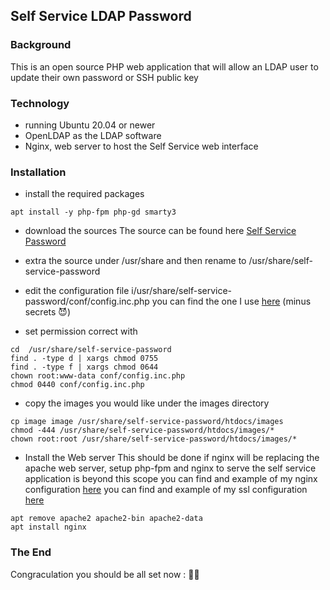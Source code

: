 ## Self Service LDAP Password

### Background
This is an open source PHP web application that will allow an LDAP user to update their own password or SSH public key

### Technology
- running Ubuntu 20.04 or newer
- OpenLDAP as the LDAP software
- Nginx, web server to host the Self Service web interface

### Installation
- install the required packages
```
apt install -y php-fpm php-gd smarty3
```

- download the sources
  The source can be found here [ Self Service Password](https://ltb-project.org/download.html)

- extra the source under /usr/share and then rename to /usr/share/self-service-password

- edit the configuration file  i/usr/share/self-service-password/conf/config.inc.php 
  you can find the one I use [here](https://github.com/my10c/ldap-tool-go/blob/main/docs/selfService/example-config.inc.php) (minus secrets 😈)

- set permission correct with 
```
cd  /usr/share/self-service-password
find . -type d | xargs chmod 0755
find . -type f | xargs chmod 0644
chown root:www-data conf/config.inc.php
chmod 0440 conf/config.inc.php
```

- copy the images you would like under the images directory
```
cp image image /usr/share/self-service-password/htdocs/images
chmod -444 /usr/share/self-service-password/htdocs/images/*
chown root:root /usr/share/self-service-password/htdocs/images/*
```

- Install the Web server
  This should be done if nginx will be replacing the apache web server,
  setup php-fpm and nginx to serve the self service application is beyond this scope
  you can find and example of my nginx configuration [here](https://github.com/my10c/ldap-tool-go/blob/main/docs/selfService/example-nginx-self-service.conf)
  you can find and example of my ssl configuration [here](https://github.com/my10c/ldap-tool-go/blob/main/docs/selfService/example-nginx-ssl.conf)
```
apt remove apache2 apache2-bin apache2-data
apt install nginx
```


### The End
Congraculation you should be all set now : 🦄👏
